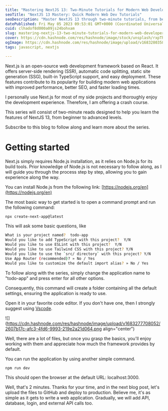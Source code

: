 ```yaml
---
title: "Mastering NextJS 13: Two-Minute Tutorials for Modern Web Developers"
seoTitle: "NextJS 13 Mastery: Quick Modern Web Dev Tutorials"
seoDescription: "Master NextJS 13 through two-minute tutorials, from beginner to advanced. Boost performance, SEO, and loading times. Subscribe now!"
datePublished: Fri May 05 2023 09:53:01 GMT+0000 (Coordinated Universal Time)
cuid: clhadof8d000a09js24bohxam
slug: mastering-nextjs-13-two-minute-tutorials-for-modern-web-developers
cover: https://cdn.hashnode.com/res/hashnode/image/stock/unsplash/rxpThOwuVgE/upload/3569e9f837e46e322fc24dc469403849.jpeg
ogImage: https://cdn.hashnode.com/res/hashnode/image/upload/v1683280358948/c52ce0fc-89c2-4c67-aa9e-6f57e480d770.jpeg
tags: javascript, nextjs

---
```


Next.js is an open-source web development framework based on React. It offers server-side rendering (SSR), automatic code splitting, static site generation (SSG), built-in TypeScript support, and easy deployment. These features contribute to its popularity for building modern web applications with improved performance, better SEO, and faster loading times.

I personally use Next.js for most of my side projects and thoroughly enjoy the development experience. Therefore, I am offering a crash course.

This series will consist of two-minute reads designed to help you learn the features of NextJS 13, from beginner to advanced levels.

Subscribe to this blog to follow along and learn more about the series.

# Getting started

Next.js simply requires Node.js installation, as it relies on Node.js for its build tools. Prior knowledge of Node.js is not necessary to follow along, as I will guide you through the process step by step, allowing you to gain experience along the way.

You can install Node.js from the following link: [https://nodejs.org/en](https://nodejs.org/en)

The most basic way to get started is to open a command prompt and run the following command:

```bash
npx create-next-app@latest 
```

This will ask some basic questions, like

```bash
What is your project named?  todo-app
Would you like to add TypeScript with this project?  Y/N
Would you like to use ESLint with this project?  Y/N
Would you like to use Tailwind CSS with this project? Y/N
Would you like to use the `src/ directory` with this project? Y/N
Use App Router (recommended)? » No / Yes
Would you like to customize the default import alias? » No / Yes
```

To follow along with the series, simply change the application name to "todo-app" and press enter for all other options.

Consequently, this command will create a folder containing all the default settings, ensuring the application is ready to use.

Open it in your favorite code editor. If you don't have one, then I strongly suggest using [Vscode](https://code.visualstudio.com/).

![](https://cdn.hashnode.com/res/hashnode/image/upload/v1683277708052/2607b17c-afc3-4fd6-9993-219e2a21d064.png align="center")

Well, there are a lot of files, but once you grasp the basics, you'll enjoy working with them and appreciate how much the framework provides by default.

You can run the application by using another simple command.

```bash
npm run dev
```

This should open the browser at the default URL: localhost:3000.

Well, that's 2 minutes. Thanks for your time, and in the next blog post, let's upload the files to GitHub and deploy to production. Believe me, it's as simple as it gets to write a web application. Gradually, we will add API, database, login, and external API calls too.